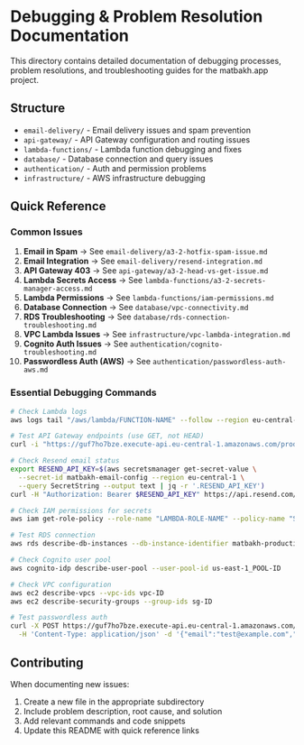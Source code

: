 # Debugging & Problem Resolution Documentation

This directory contains detailed documentation of debugging processes, problem resolutions, and troubleshooting guides for the matbakh.app project.

## Structure

- `email-delivery/` - Email delivery issues and spam prevention
- `api-gateway/` - API Gateway configuration and routing issues
- `lambda-functions/` - Lambda function debugging and fixes
- `database/` - Database connection and query issues
- `authentication/` - Auth and permission problems
- `infrastructure/` - AWS infrastructure debugging

## Quick Reference

### Common Issues
1. **Email in Spam** → See `email-delivery/a3-2-hotfix-spam-issue.md`
2. **Email Integration** → See `email-delivery/resend-integration.md`
3. **API Gateway 403** → See `api-gateway/a3-2-head-vs-get-issue.md`
4. **Lambda Secrets Access** → See `lambda-functions/a3-2-secrets-manager-access.md`
5. **Lambda Permissions** → See `lambda-functions/iam-permissions.md`
6. **Database Connection** → See `database/vpc-connectivity.md`
7. **RDS Troubleshooting** → See `database/rds-connection-troubleshooting.md`
8. **VPC Lambda Issues** → See `infrastructure/vpc-lambda-integration.md`
9. **Cognito Auth Issues** → See `authentication/cognito-troubleshooting.md`
10. **Passwordless Auth (AWS)** → See `authentication/passwordless-auth-aws.md`

### Essential Debugging Commands
```bash
# Check Lambda logs
aws logs tail "/aws/lambda/FUNCTION-NAME" --follow --region eu-central-1

# Test API Gateway endpoints (use GET, not HEAD)
curl -i "https://guf7ho7bze.execute-api.eu-central-1.amazonaws.com/prod/vc/confirm?t=TOKEN"

# Check Resend email status
export RESEND_API_KEY=$(aws secretsmanager get-secret-value \
  --secret-id matbakh-email-config --region eu-central-1 \
  --query SecretString --output text | jq -r '.RESEND_API_KEY')
curl -H "Authorization: Bearer $RESEND_API_KEY" https://api.resend.com/emails/EMAIL-ID

# Check IAM permissions for secrets
aws iam get-role-policy --role-name "LAMBDA-ROLE-NAME" --policy-name "SecretsManagerAccess"

# Test RDS connection
aws rds describe-db-instances --db-instance-identifier matbakh-production

# Check Cognito user pool
aws cognito-idp describe-user-pool --user-pool-id us-east-1_POOL-ID

# Check VPC configuration
aws ec2 describe-vpcs --vpc-ids vpc-ID
aws ec2 describe-security-groups --group-ids sg-ID

# Test passwordless auth
curl -X POST https://guf7ho7bze.execute-api.eu-central-1.amazonaws.com/prod/auth/start \
  -H 'Content-Type: application/json' -d '{"email":"test@example.com","name":"Test"}'
```

## Contributing

When documenting new issues:
1. Create a new file in the appropriate subdirectory
2. Include problem description, root cause, and solution
3. Add relevant commands and code snippets
4. Update this README with quick reference links